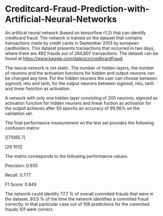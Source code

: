 # Creditcard-Fraud-Prediction-with-Artificial-Neural-Networks

An artifical neural network (based on tensorflow r1.2) that can identify creditcard fraud. The network is trained on the dataset that contains transactions made by credit cards in September 2013 by european cardholders. This dataset presents transactions that occurred in two days, where there are 492 frauds out of 284,807 transactions. The dataset can be found at https://www.kaggle.com/dalpozz/creditcardfraud.

The neural network is not static. The number of hidden layers, the number of neurons and the activation functions for hidden and output neurons can be changed any time. For the hidden neurons the user can choose between sigmoid, relu and tanh, for the output neurons between sigmoid, relu, tanh and linear function as activation.

A network with only one hidden layer consisting of 200 neurons, sigmoid as activation function for hidden neurons and linear fuction as activation for the output achieves after 50 epochs an accuracy of 99,96% on the validation set.


The final performance measurement on the test set provides the following confusion matrix:

[[71065     7]

 [29     101]]

The matrix corresponds to the following performance values:

 Precision: 0.935

 Recall: 0.777

 F1 Score: 0.849
 
The network could identify 77.7 % of overall commited frauds that were in the dataset.
93.5 % of the time the network identifies a commited fraud correctly. In that particular case out of 108 predictions for the commited frauds 101 were correct.
